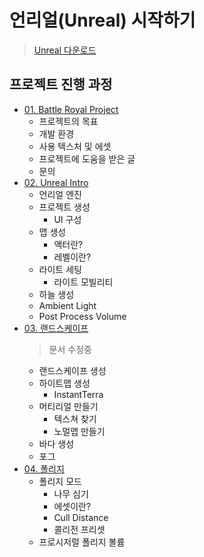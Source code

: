 # 언리얼(Unreal) 시작하기

> [Unreal 다운로드](https://www.unrealengine.com/ko/feed?sessionInvalidated=true)

## 프로젝트 진행 과정

- [01. Battle Royal Project](https://github.com/algoribi/TIL/blob/main/UnrealEngine/BattleRoyal_project/01_Battle_Royal_Project.md)
  - 프로젝트의 목표
  - 개발 환경
  - 사용 텍스처 및 에셋
  - 프로젝트에 도움을 받은 글
  - 문의
- [02. Unreal Intro](https://github.com/algoribi/TIL/blob/main/UnrealEngine/BattleRoyal_project/02_Unreal_intro.md)
  - 언리얼 엔진
  - 프로젝트 생성
    - UI 구성
  - 맵 생성
    - 액터란?
    - 레벨이란?
  - 라이트 세팅
    - 라이트 모빌리티
  - 하늘 생성
  - Ambient Light
  - Post Process Volume
- [03. 랜드스케이프](https://github.com/algoribi/TIL/blob/main/UnrealEngine/BattleRoyal_project/03_Landscape.md)
  > 문서 수정중
  - 랜드스케이프 생성
  - 하이트맵 생성
    - InstantTerra
  - 머티리얼 만들기
    - 텍스쳐 찾기
    - 노멀맵 만들기
  - 바다 생성
  - 포그
- [04. 폴리지](https://github.com/algoribi/TIL/blob/main/UnrealEngine/BattleRoyal_project/04_Foliage.md)
  - 폴리지 모드
    - 나무 심기
    - 에셋이란?
    - Cull Distance
    - 콜리전 프리셋
  - 프로시저럴 폴리지 볼륨
